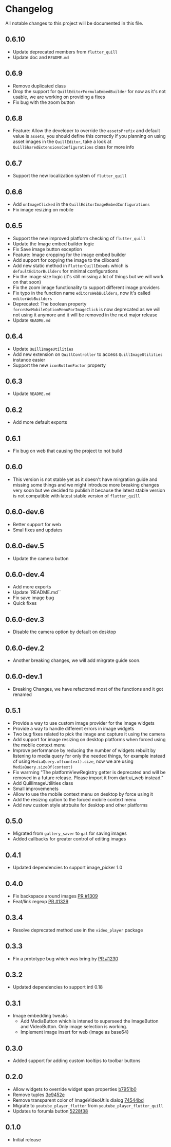 # Changelog

All notable changes to this project will be documented in this file.

## 0.6.10
- Update deprecated members from `flutter_quill`
- Update doc and `README.md`

## 0.6.9
- Remove duplicated class
- Drop the support for `QuillEditorFormulaEmbedBuilder` for now as it's not usable, we are working on providing a fixes
- Fix bug with the zoom button

## 0.6.8
- Feature: Allow the developer to override the `assetsPrefix` and default value is `assets`, you should define this correctly if you planning on using asset images in the `QuillEditor`, take a look at `QuillSharedExtensionsConfigurations` class for more info

## 0.6.7
- Support the new localization system of `flutter_quill`

## 0.6.6
- Add `onImageClicked` in the `QuillEditorImageEmbedConfigurations`
- Fix image resizing on mobile

## 0.6.5
- Support the new improved platform checking of `flutter_quill`
- Update the Image embed builder logic
- Fix Save image button exception
- Feature: Image cropping for the image embed builder
- Add support for copying the image to the cliboard
- Add new static method in `FlutterQuillEmbeds` which is `defaultEditorBuilders` for minimal configurations
- Fix the image size logic (it's still missing a lot of things but we will work on that soon)
- Fix the zoom image functionality to support different image providers
- Fix typo in the function name `editorsWebBuilders`, now it's called `editorWebBuilders`
- Deprecated: The boolean property `forceUseMobileOptionMenuForImageClick` is now deprecated as we will not using it anymore and it will be removed in the next major release
- Update `README.md`

## 0.6.4
- Update `QuillImageUtilities`
- Add new extension on `QuillController` to access `QuillImageUtilities` instance easier
- Support the new `iconButtonFactor` property

## 0.6.3
- Update `README.md`

## 0.6.2
- Add more default exports

## 0.6.1
- Fix bug on web that causing the project to not build

## 0.6.0
- This version is not stable yet as it doesn't have mirgration guide and missing some things and we might introduce more breaking changes very soon but we decided to publish it because the latest stable version is not compatible with latest stable version of `flutter_quill`

## 0.6.0-dev.6
- Better support for web
- Smal fixes and updates

## 0.6.0-dev.5
- Update the camera button

## 0.6.0-dev.4
- Add more exports
- Update `README.md``
- Fix save image bug
- Quick fixes

## 0.6.0-dev.3
- Disable the camera option by default on desktop

## 0.6.0-dev.2
- Another breaking changes, we will add mirgrate guide soon.

## 0.6.0-dev.1
- Breaking Changes, we have refactored most of the functions and it got renamed

## 0.5.1

- Provide a way to use custom image provider for the image widgets
- Provide a way to handle different errors in image widgets
- Two bug fixes related to pick the image and capture it using the camera
- Add support for image resizing on desktop platforms when forced using the mobile context menu
- Improve performance by reducing the number of widgets rebuilt by listening to media query for only the needed things, for example instead of using `MediaQuery.of(context).size`, now we are using `MediaQuery.sizeOf(context)`
- Fix warrning "The platformViewRegistry getter is deprecated and will be removed in a future release. Please import it from dart:ui_web instead."
- Add QuillImageUtilities class
- Small improvemenets
- Allow to use the mobile context menu on desktop by force using it
- Add the resizing option to the forced mobile context menu
- Add new custom style attrbuite for desktop and other platforms

## 0.5.0

- Migrated from `gallery_saver` to `gal` for saving images
- Added callbacks for greater control of editing images

## 0.4.1

- Updated dependencies to support image_picker 1.0

## 0.4.0

- Fix backspace around images [PR #1309](https://github.com/singerdmx/flutter-quill/pull/1309)
- Feat/link regexp [PR #1329](https://github.com/singerdmx/flutter-quill/pull/1329)

## 0.3.4

- Resolve deprecated method use in the `video_player` package

## 0.3.3

- Fix a prototype bug which was bring by [PR #1230](https://github.com/singerdmx/flutter-quill/pull/1230#issuecomment-1560597099)

## 0.3.2

- Updated dependencies to support intl 0.18

## 0.3.1

- Image embedding tweaks
  - Add MediaButton which is intened to superseed the ImageButton and VideoButton. Only image selection is working.
  - Implement image insert for web (image as base64)

## 0.3.0

- Added support for adding custom tooltips to toolbar buttons

## 0.2.0

- Allow widgets to override widget span properties [b7951b0](https://github.com/singerdmx/flutter-quill/commit/b7951b02c9086ea42e7aad6d78e6c9b0297562e5)
- Remove tuples [3e9452e](https://github.com/singerdmx/flutter-quill/commit/3e9452e675e8734ff50364c5f7b5d34088d5ff05)
- Remove transparent color of ImageVideoUtils dialog [74544bd](https://github.com/singerdmx/flutter-quill/commit/74544bd945a9d212ca1e8d6b3053dbecee22b720)
- Migrate to `youtube_player_flutter` from `youtube_player_flutter_quill`
- Updates to forumla button [5228f38](https://github.com/singerdmx/flutter-quill/commit/5228f389ba6f37d61d445cfe138c19fcf8766d71)

## 0.1.0

- Initial release
